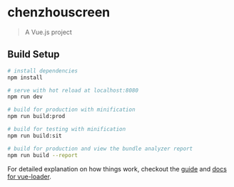 # chenzhouscreen

> A Vue.js project

## Build Setup

``` bash
# install dependencies
npm install

# serve with hot reload at localhost:8080
npm run dev

# build for production with minification
npm run build:prod

# build for testing with minification
npm run build:sit

# build for production and view the bundle analyzer report
npm run build --report
```

For detailed explanation on how things work, checkout the [guide](http://vuejs-templates.github.io/webpack/) and [docs for vue-loader](http://vuejs.github.io/vue-loader).
